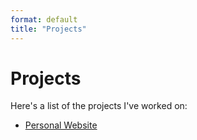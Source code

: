 ```yaml
---
format: default
title: "Projects"
---
```


# Projects

Here's a list of the projects I've worked on:
- [Personal Website](website.md)
